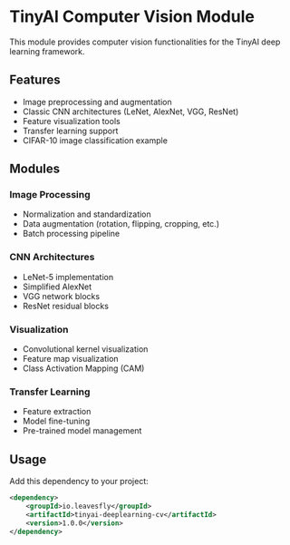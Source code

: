 # TinyAI Computer Vision Module

This module provides computer vision functionalities for the TinyAI deep learning framework.

## Features

- Image preprocessing and augmentation
- Classic CNN architectures (LeNet, AlexNet, VGG, ResNet)
- Feature visualization tools
- Transfer learning support
- CIFAR-10 image classification example

## Modules

### Image Processing
- Normalization and standardization
- Data augmentation (rotation, flipping, cropping, etc.)
- Batch processing pipeline

### CNN Architectures
- LeNet-5 implementation
- Simplified AlexNet
- VGG network blocks
- ResNet residual blocks

### Visualization
- Convolutional kernel visualization
- Feature map visualization
- Class Activation Mapping (CAM)

### Transfer Learning
- Feature extraction
- Model fine-tuning
- Pre-trained model management

## Usage

Add this dependency to your project:

```xml
<dependency>
    <groupId>io.leavesfly</groupId>
    <artifactId>tinyai-deeplearning-cv</artifactId>
    <version>1.0.0</version>
</dependency>
```